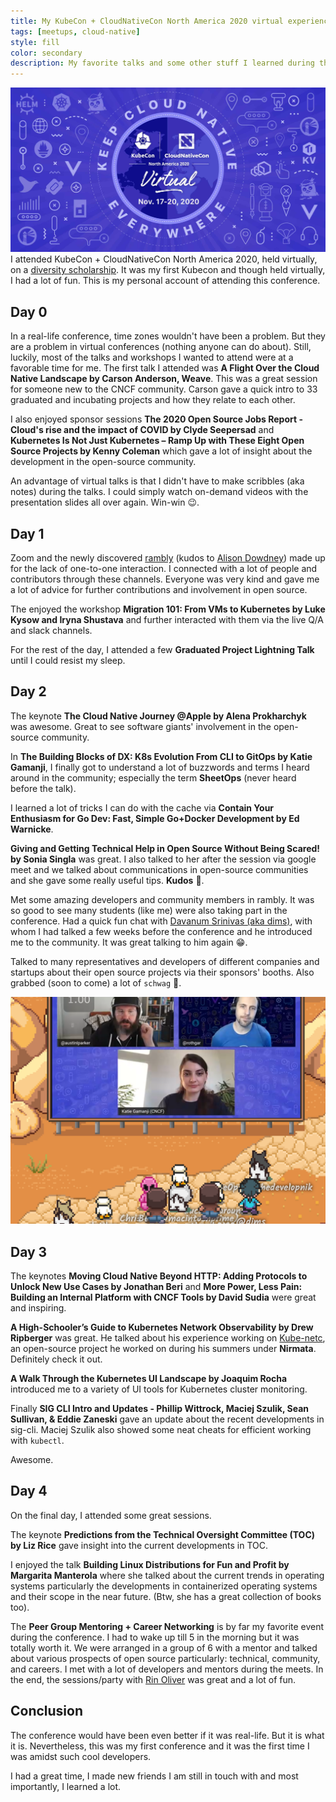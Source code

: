 ```yaml
---
title: My KubeCon + CloudNativeCon North America 2020 virtual experience 
tags: [meetups, cloud-native]
style: fill
color: secondary
description: My favorite talks and some other stuff I learned during the conference.
---
```


![KubeCon + CloudNativeCon North America 2020](../assets/kubecon.jpg "KubeCon + CloudNativeCon North America 2020")
I attended KubeCon + CloudNativeCon North America 2020, held virtually, on a [diversity scholarship](https://events.linuxfoundation.org/kubecon-cloudnativecon-north-america/attend/diversity-scholarships/). It was my first Kubecon and though held virtually, I had a lot of fun. This is my personal account of attending this conference.

## Day 0

In a real-life conference, time zones wouldn't have been a problem. But they are a problem in virtual conferences (nothing anyone can do about). Still, luckily, most of the talks and workshops I wanted to attend were at a favorable time for me. The first talk I attended was **A Flight Over the Cloud Native Landscape by Carson Anderson, Weave**. This was a great session for someone new to the CNCF community. Carson gave a quick intro to 33 graduated and incubating projects and how they relate to each other. 

I also enjoyed sponsor sessions **The 2020 Open Source Jobs Report - Cloud's rise and the impact of COVID by Clyde Seepersad** and **Kubernetes Is Not Just Kubernetes – Ramp Up with These Eight Open Source Projects by Kenny Coleman** which gave a lot of insight about the development in the open-source community.

An advantage of virtual talks is that I didn't have to make scribbles (aka notes) during the talks. I could simply watch on-demand videos with the presentation slides all over again. Win-win 😉.

## Day 1

Zoom and the newly discovered [rambly](https://rambly.app/) (kudos to [Alison Dowdney](https://twitter.com/alisondowdney)) made up for the lack of one-to-one interaction. I connected with a lot of people and contributors through these channels. Everyone was very kind and gave me a lot of advice for further contributions and involvement in open source.

The enjoyed the workshop **Migration 101: From VMs to Kubernetes by Luke Kysow and Iryna Shustava** and further interacted with them via the live Q/A and slack channels.

For the rest of the day, I attended a few **Graduated Project Lightning Talk** until I could resist my sleep.

## Day 2

The keynote **The Cloud Native Journey @Apple by Alena Prokharchyk** was awesome. Great to see software giants' involvement in the open-source community.

In **The Building Blocks of DX: K8s Evolution From CLI to GitOps by Katie Gamanji**, I finally got to understand a lot of buzzwords and terms I heard around in the community; especially the term **SheetOps** (never heard before the talk).

I learned a lot of tricks I can do with the cache via **Contain Your Enthusiasm for Go Dev: Fast, Simple Go+Docker Development by Ed Warnicke**.

**Giving and Getting Technical Help in Open Source Without Being Scared! by Sonia Singla** was great. I also talked to her after the session via google meet and we talked about communications in open-source communities and she gave some really useful tips. **Kudos** 🖖.

Met some amazing developers and community members in rambly. It was so good to see many students (like me) were also taking part in the conference. Had a quick fun chat with [Davanum Srinivas (aka dims)](https://twitter.com/dims), with whom I had talked a few weeks before the conference and he introduced me to the community. It was great talking to him again 😁.

Talked to many representatives and developers of different companies and startups about their open source projects via their sponsors' booths. Also grabbed (soon to come) a lot of `schwag` 🤩.

![Enter Rambly](../assets/rambly.png "Enter Rambly")
## Day 3

The keynotes **Moving Cloud Native Beyond HTTP: Adding Protocols to Unlock New Use Cases by Jonathan Beri** and **More Power, Less Pain: Building an Internal Platform with CNCF Tools by David Sudia** were great and inspiring. 

**A High-Schooler’s Guide to Kubernetes Network Observability by Drew Ripberger** was great. He talked about his experience working on [Kube-netc](https://github.com/nirmata/kube-netc), an open-source project he worked on during his summers under **Nirmata**. Definitely check it out.

**A Walk Through the Kubernetes UI Landscape by Joaquim Rocha** introduced me to a variety of UI tools for Kubernetes cluster monitoring.
 
Finally **SIG CLI Intro and Updates - Phillip Wittrock, Maciej Szulik, Sean Sullivan, & Eddie Zaneski** gave an update about the recent developments in sig-cli. Maciej Szulik also showed some neat cheats for efficient working with `kubectl`.

Awesome.

## Day 4

On the final day, I attended some great sessions. 

The keynote **Predictions from the Technical Oversight Committee (TOC) by Liz Rice** gave insight into the current developments in TOC.
 
I enjoyed the talk **Building Linux Distributions for Fun and Profit by Margarita Manterola** where she talked about the current trends in operating systems particularly the developments in containerized operating systems and their scope in the near future. (Btw, she has a great collection of books too).

The **Peer Group Mentoring + Career Networking** is by far my favorite event during the conference. I had to wake up till 5 in the morning but it was totally worth it. We were arranged in a group of 6 with a mentor and talked about various prospects of open source particularly: technical, community, and careers. I met with a lot of developers and mentors during the meets. In the end, the sessions/party with [Rin Oliver](https://twitter.com/kiran_oliver) was great and a lot of fun.

## Conclusion

The conference would have been even better if it was real-life. But it is what it is. Nevertheless, this was my first conference and it was the first time I was amidst such cool developers. 

I had a great time, I made new friends I am still in touch with and most importantly, I learned a lot.
